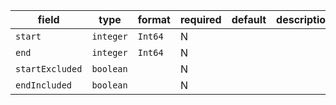 | field | type | format | required | default | description |
|---|---|---|---|---|---|
| `start` | `integer` | `Int64` | N |  |
| `end` | `integer` | `Int64` | N |  |
| `startExcluded` | `boolean` |  | N |  |
| `endIncluded` | `boolean` |  | N |  |
